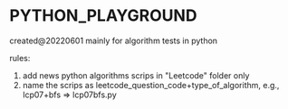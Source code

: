 # PYTHON_PLAYGROUND

created@20220601
mainly for algorithm tests in python

rules:
1. add news python algorithms scrips in "Leetcode" folder only
2. name the scrips as leetcode_question_code+type_of_algorithm, e.g., lcp07+bfs => lcp07bfs.py
